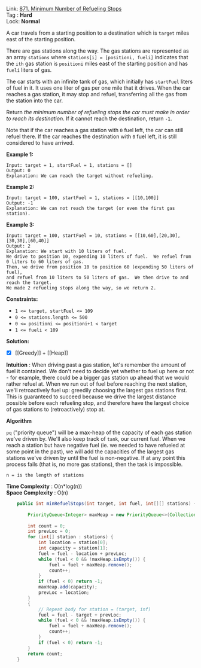 Link: [871. Minimum Number of Refueling Stops](https://leetcode.com/problems/minimum-number-of-refueling-stops/) <br>
Tag : **Hard**<br>
Lock: **Normal**

A car travels from a starting position to a destination which is `target` miles east of the starting position.

There are gas stations along the way. The gas stations are represented as an array `stations` where `stations[i] = [positioni, fueli]` indicates that the `ith` gas station is `positioni` miles east of the starting position and has `fueli` liters of gas.

The car starts with an infinite tank of gas, which initially has `startFuel` liters of fuel in it. It uses one liter of gas per one mile that it drives. When the car reaches a gas station, it may stop and refuel, transferring all the gas from the station into the car.

Return _the minimum number of refueling stops the car must make in order to reach its destination_. If it cannot reach the destination, return `-1`.

Note that if the car reaches a gas station with `0` fuel left, the car can still refuel there. If the car reaches the destination with `0` fuel left, it is still considered to have arrived.

**Example 1:**
```
Input: target = 1, startFuel = 1, stations = []
Output: 0
Explanation: We can reach the target without refueling.
```

**Example 2:**
```
Input: target = 100, startFuel = 1, stations = [[10,100]]
Output: -1
Explanation: We can not reach the target (or even the first gas station).
```

**Example 3:**
```
Input: target = 100, startFuel = 10, stations = [[10,60],[20,30],[30,30],[60,40]]
Output: 2
Explanation: We start with 10 liters of fuel.
We drive to position 10, expending 10 liters of fuel.  We refuel from 0 liters to 60 liters of gas.
Then, we drive from position 10 to position 60 (expending 50 liters of fuel),
and refuel from 10 liters to 50 liters of gas.  We then drive to and reach the target.
We made 2 refueling stops along the way, so we return 2.
```

**Constraints:**
-   `1 <= target, startFuel <= 109`
-   `0 <= stations.length <= 500`
-   `0 <= positioni <= positioni+1 < target`
-   `1 <= fueli < 109`


**Solution:**

- [x] [[Greedy]] + [[Heap]]

**Intuition** :
When driving past a gas station, let's remember the amount of fuel it contained. We don't need to decide yet whether to fuel up here or not - for example, there could be a bigger gas station up ahead that we would rather refuel at.
When we run out of fuel before reaching the next station, we'll retroactively fuel up: greedily choosing the largest gas stations first.
This is guaranteed to succeed because we drive the largest distance possible before each refueling stop, and therefore have the largest choice of gas stations to (retroactively) stop at.

**Algorithm**

`pq` ("priority queue") will be a max-heap of the capacity of each gas station we've driven by. We'll also keep track of `tank`, our current fuel.
When we reach a station but have negative fuel (ie. we needed to have refueled at some point in the past), we will add the capacities of the largest gas stations we've driven by until the fuel is non-negative.
If at any point this process fails (that is, no more gas stations), then the task is impossible.

```
n = is the length of stations
```
**Time Complexity** : O(n*log(n))<br>
**Space Complexity** : O(n)

```java
    public int minRefuelStops(int target, int fuel, int[][] stations) {
        
        PriorityQueue<Integer> maxHeap = new PriorityQueue<>(Collections.reverseOrder());
        
        int count = 0;
        int prevLoc = 0;
        for (int[] station : stations) {
            int location = station[0];
            int capacity = station[1];
            fuel = fuel - location + prevLoc;
            while (fuel < 0 && !maxHeap.isEmpty()) {
                fuel = fuel + maxHeap.remove();
                count++;
            }
            if (fuel < 0) return -1;
            maxHeap.add(capacity);
            prevLoc = location;
        }
        {
            // Repeat body for station = (target, inf)
            fuel = fuel - target + prevLoc;
            while (fuel < 0 && !maxHeap.isEmpty()) {
                fuel = fuel + maxHeap.remove();
                count++;
            }
            if (fuel < 0) return -1;
        }
        return count;
    }
```
